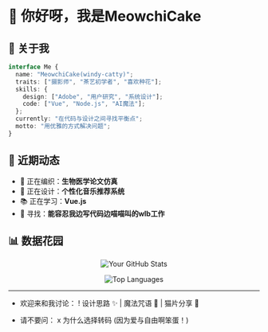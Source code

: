 # 👋 你好呀，我是MeowchiCake

## 🎀  关于我

```typescript
interface Me {
  name: "MeowchiCake(windy-catty)";
  traits: ["摄影师", "茶艺初学者", "喜欢种花"];
  skills: {
    design: ["Adobe", "用户研究", "系统设计"];
    code: ["Vue", "Node.js", "AI魔法"];
  };
  currently: "在代码与设计之间寻找平衡点";
  motto: "用优雅的方式解决问题";
}
```

## 🌸 近期动态

- 🧶 正在编织：**生物医学论文仿真**
- 🎨 正在设计：**个性化音乐推荐系统**
- 📚 正在学习：**Vue.js**
- 🐾 寻找：**能容忍我边写代码边喵喵叫的wlb工作**

## 📊 数据花园

<div align="center">

![Your GitHub Stats](https://github-readme-stats.vercel.app/api?username=windy-catty&show_icons=true&theme=radical&bg_color=30,ff9a9e,fad0c4&title_color=fff&icon_color=fff&hide_border=true)

![Top Languages](https://github-readme-stats.vercel.app/api/top-langs/?username=windy-catty&layout=compact&theme=radical&bg_color=30,a18cd1,fbc2eb&title_color=fff&hide_border=true)

</div>

------

+ 欢迎来和我讨论：
  ! 设计思路 ✨ | 魔法咒语 🎩 | 猫片分享 🐾

- 请不要问：
  x 为什么选择转码 (因为爱与自由啊笨蛋！)

